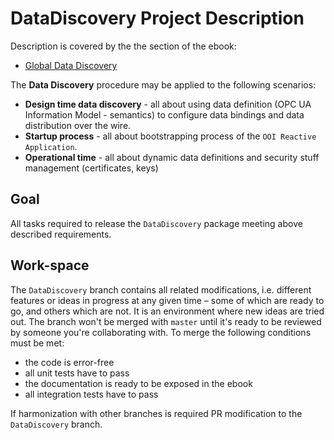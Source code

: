 # DataDiscovery Project Description

Description is covered by the the section of the ebook:

* [Global Data Discovery](https://commsvr.gitbook.io/ooi/global-data-discovery/datadiscovery)

The **Data Discovery** procedure may be applied to the following scenarios:

* **Design time data discovery** - all about using data definition \(OPC UA Information Model - semantics\) to configure data bindings and data distribution over the wire.
* **Startup process** - all about bootstrapping process of the `OOI Reactive Application`.
* **Operational time** - all about dynamic data definitions and security stuff management \(certificates, keys\)

## Goal

All tasks required to release the `DataDiscovery` package meeting above described requirements.

## Work-space

The `DataDiscovery` branch contains all related modifications, i.e. different features or ideas in progress at any given time – some of which are ready to go, and others which are not. It is an environment where new ideas are tried out. The branch won't be merged with `master` until it's ready to be reviewed by someone you're collaborating with. To merge the following conditions must be met:

* the code is error-free
* all unit tests have to pass
* the documentation is ready to be exposed in the ebook
* all integration tests have to pass

If harmonization with other branches is required PR modification to the  `DataDiscovery` branch.
